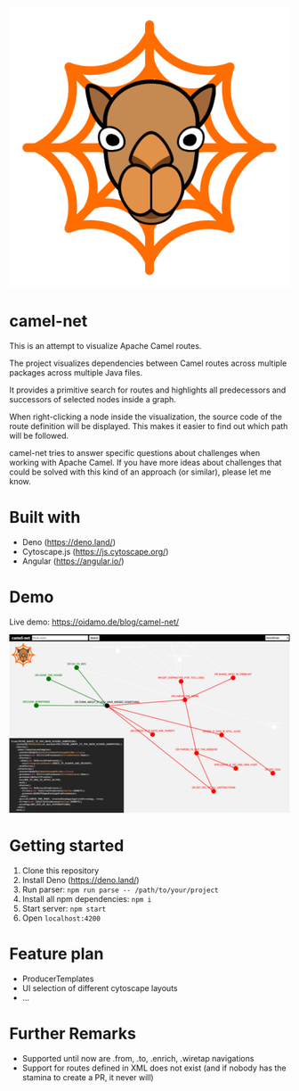 ![alt text](src/assets/logo.png "Title")
# camel-net

This is an attempt to visualize Apache Camel routes.

The project visualizes dependencies between Camel routes across multiple packages across multiple Java files. 

It provides a primitive search for routes and highlights all predecessors and successors of selected nodes inside a graph.

When right-clicking a node inside the visualization, the source code of the route definition will be displayed. This makes it easier to find out which path will be followed.

camel-net tries to answer specific questions about challenges when working with Apache Camel. If you have more ideas about challenges that could be solved with this kind of an approach (or similar), please let me know.

# Built with

* Deno (https://deno.land/)
* Cytoscape.js (https://js.cytoscape.org/)
* Angular (https://angular.io/)

# Demo

Live demo: https://oidamo.de/blog/camel-net/

![alt text](camel-net_screenshot.png "camel-net screenshot")

# Getting started

1. Clone this repository
2. Install Deno (https://deno.land/)
3. Run parser: `npm run parse -- /path/to/your/project`
4. Install all npm dependencies: `npm i`
5. Start server: `npm start`
6. Open `localhost:4200`

# Feature plan

* ProducerTemplates
* UI selection of different cytoscape layouts
* ...

# Further Remarks

* Supported until now are .from, .to, .enrich, .wiretap navigations
* Support for routes defined in XML does not exist (and if nobody has the stamina to create a PR, it never will)
